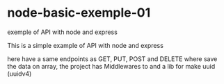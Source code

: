 # node-basic-exemple-01
exemple of API with node and express

This is a simple example of API with node and express

here have a same endpoints as GET, PUT, POST and DELETE where save the data on array, the project has Middlewares to and a lib for make uuid (uuidv4)
